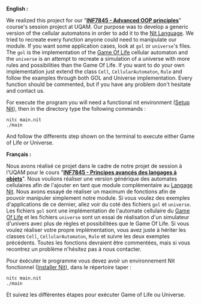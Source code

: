 __English :__

We realized this project for our "__[INF7845 - Advanced OOP principles](https://info.uqam.ca/~privat)__" course's session project at UQAM. Our purpose was to develop a generic version of the cellular automatons in order to add it to the [Nit Language](http://nitlanguage.org). We tried to recreate every function anyone could need to manipulate our module. If you want some application cases, look at `gol` or `universe`'s files. The `gol` is the implementation of the [Game Of Life](https://en.wikipedia.org/wiki/Conway%27s_Game_of_Life) cellular automaton and the `universe` is an attempt to recreate a simulation of a universe with more rules and possibilities than the Game Of Life. If you want to do your own implementation just extend the class `Cell`, `CellularAutomaton`, `Rule` and follow the examples through both GOL and Universe implementation. Every function should be commented, but if you have any problem don't hesitate and contact us.

For execute the program you will need a functional nit environment ([Setup Nit](https://github.com/nitlang/nit)), then in the directory type the following commands :

    nitc main.nit
    ./main

And follow the differents step shown on the terminal to execute either Game of Life or Universe.

__Français :__

Nous avons réalisé ce projet dans le cadre de notre projet de session à l'UQAM pour le cours "__[INF7845 - Principes avancés des langages à objets](https://info.uqam.ca/~privat)__". Nous voulions réaliser une version générique des automates cellulaires afin de l'ajouter en tant que module complémentaire au [Langage Nit](http://nitlanguage.org). Nous avons essayé de réaliser un maximum de fonctions afin de pouvoir manipuler simplement notre module. Si vous voulez des exemples d'applications de ce dernier, allez voir du coté des fichiers `gol` et `universe`. Les fichiers `gol` sont une implémentation de l'automate cellulaire du [Game Of Life](https://fr.wikipedia.org/wiki/Jeu_de_la_vie) et les fichiers `universe` sont un essai de réalisation d'un simulateur d'univers avec plus de règles et possibilitées que le Game Of Life. Si vous voulez réaliser votre propre implémentation, vous avez juste à hériter les classes `Cell`, `CellularAutomaton`, `Rule` et suivre les deux exemples précédents. Toutes les fonctions devraient être commentées, mais si vous recontrez un problème n'hésitez pas à nous contacter.

Pour éxécuter le programme vous devez avoir un environnement Nit fonctionnel ([Installer Nit](https://github.com/nitlang/nit)), dans le répertoire taper :

    nitc main.nit
    ./main

Et suivez les différentes étapes pour exécuter Game of Life ou Universe.
